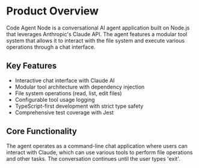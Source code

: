 # Product Overview

Code Agent Node is a conversational AI agent application built on Node.js that leverages Anthropic's Claude API. The agent features a modular tool system that allows it to interact with the file system and execute various operations through a chat interface.

## Key Features

- Interactive chat interface with Claude AI
- Modular tool architecture with dependency injection
- File system operations (read, list, edit files)
- Configurable tool usage logging
- TypeScript-first development with strict type safety
- Comprehensive test coverage with Jest

## Core Functionality

The agent operates as a command-line chat application where users can interact with Claude, which can use various tools to perform file operations and other tasks. The conversation continues until the user types 'exit'.